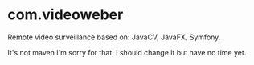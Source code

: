 # com.videoweber
Remote video surveillance based on: JavaCV, JavaFX, Symfony.

It's not maven I'm sorry for that. I should change it but have no time yet.
